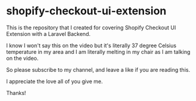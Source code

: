 # shopify-checkout-ui-extension

This is the repository that I created for covering Shopify Checkout UI Extension with a Laravel Backend.

I know I won't say this on the video but it's literally 37 degree Celsius temperature in my area and I am literally melting in my chair as I am talking on the video.

So please subscribe to my channel, and leave a like if you are reading this.

I appreciate the love all of you give me. 

Thanks!
